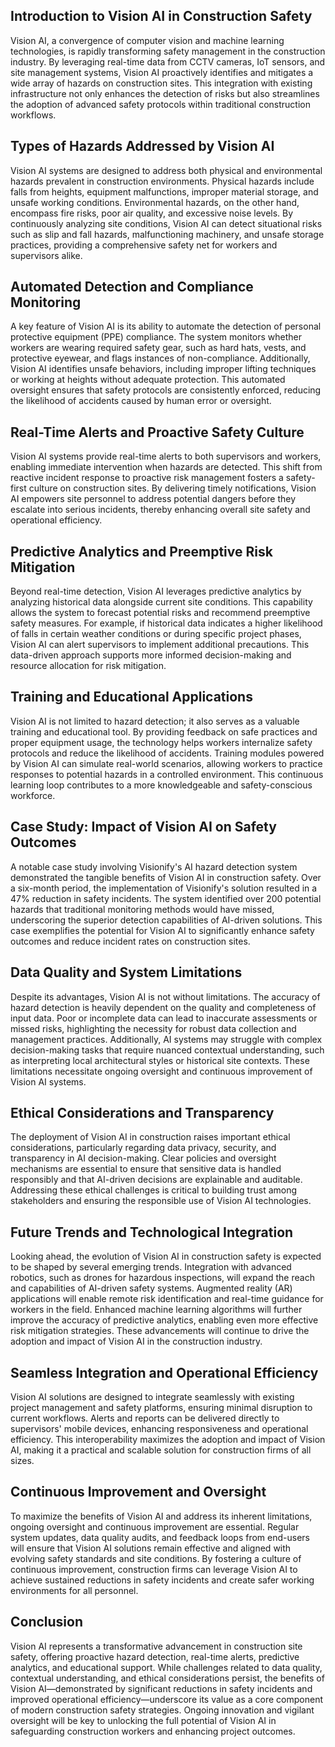 ## Introduction to Vision AI in Construction Safety
Vision AI, a convergence of computer vision and machine learning technologies, is rapidly transforming safety management in the construction industry. By leveraging real-time data from CCTV cameras, IoT sensors, and site management systems, Vision AI proactively identifies and mitigates a wide array of hazards on construction sites. This integration with existing infrastructure not only enhances the detection of risks but also streamlines the adoption of advanced safety protocols within traditional construction workflows.

## Types of Hazards Addressed by Vision AI
Vision AI systems are designed to address both physical and environmental hazards prevalent in construction environments. Physical hazards include falls from heights, equipment malfunctions, improper material storage, and unsafe working conditions. Environmental hazards, on the other hand, encompass fire risks, poor air quality, and excessive noise levels. By continuously analyzing site conditions, Vision AI can detect situational risks such as slip and fall hazards, malfunctioning machinery, and unsafe storage practices, providing a comprehensive safety net for workers and supervisors alike.

## Automated Detection and Compliance Monitoring
A key feature of Vision AI is its ability to automate the detection of personal protective equipment (PPE) compliance. The system monitors whether workers are wearing required safety gear, such as hard hats, vests, and protective eyewear, and flags instances of non-compliance. Additionally, Vision AI identifies unsafe behaviors, including improper lifting techniques or working at heights without adequate protection. This automated oversight ensures that safety protocols are consistently enforced, reducing the likelihood of accidents caused by human error or oversight.

## Real-Time Alerts and Proactive Safety Culture
Vision AI systems provide real-time alerts to both supervisors and workers, enabling immediate intervention when hazards are detected. This shift from reactive incident response to proactive risk management fosters a safety-first culture on construction sites. By delivering timely notifications, Vision AI empowers site personnel to address potential dangers before they escalate into serious incidents, thereby enhancing overall site safety and operational efficiency.

## Predictive Analytics and Preemptive Risk Mitigation
Beyond real-time detection, Vision AI leverages predictive analytics by analyzing historical data alongside current site conditions. This capability allows the system to forecast potential risks and recommend preemptive safety measures. For example, if historical data indicates a higher likelihood of falls in certain weather conditions or during specific project phases, Vision AI can alert supervisors to implement additional precautions. This data-driven approach supports more informed decision-making and resource allocation for risk mitigation.

## Training and Educational Applications
Vision AI is not limited to hazard detection; it also serves as a valuable training and educational tool. By providing feedback on safe practices and proper equipment usage, the technology helps workers internalize safety protocols and reduce the likelihood of accidents. Training modules powered by Vision AI can simulate real-world scenarios, allowing workers to practice responses to potential hazards in a controlled environment. This continuous learning loop contributes to a more knowledgeable and safety-conscious workforce.

## Case Study: Impact of Vision AI on Safety Outcomes
A notable case study involving Visionify's AI hazard detection system demonstrated the tangible benefits of Vision AI in construction safety. Over a six-month period, the implementation of Visionify's solution resulted in a 47% reduction in safety incidents. The system identified over 200 potential hazards that traditional monitoring methods would have missed, underscoring the superior detection capabilities of AI-driven solutions. This case exemplifies the potential for Vision AI to significantly enhance safety outcomes and reduce incident rates on construction sites.

## Data Quality and System Limitations
Despite its advantages, Vision AI is not without limitations. The accuracy of hazard detection is heavily dependent on the quality and completeness of input data. Poor or incomplete data can lead to inaccurate assessments or missed risks, highlighting the necessity for robust data collection and management practices. Additionally, AI systems may struggle with complex decision-making tasks that require nuanced contextual understanding, such as interpreting local architectural styles or historical site contexts. These limitations necessitate ongoing oversight and continuous improvement of Vision AI systems.

## Ethical Considerations and Transparency
The deployment of Vision AI in construction raises important ethical considerations, particularly regarding data privacy, security, and transparency in AI decision-making. Clear policies and oversight mechanisms are essential to ensure that sensitive data is handled responsibly and that AI-driven decisions are explainable and auditable. Addressing these ethical challenges is critical to building trust among stakeholders and ensuring the responsible use of Vision AI technologies.

## Future Trends and Technological Integration
Looking ahead, the evolution of Vision AI in construction safety is expected to be shaped by several emerging trends. Integration with advanced robotics, such as drones for hazardous inspections, will expand the reach and capabilities of AI-driven safety systems. Augmented reality (AR) applications will enable remote risk identification and real-time guidance for workers in the field. Enhanced machine learning algorithms will further improve the accuracy of predictive analytics, enabling even more effective risk mitigation strategies. These advancements will continue to drive the adoption and impact of Vision AI in the construction industry.

## Seamless Integration and Operational Efficiency
Vision AI solutions are designed to integrate seamlessly with existing project management and safety platforms, ensuring minimal disruption to current workflows. Alerts and reports can be delivered directly to supervisors' mobile devices, enhancing responsiveness and operational efficiency. This interoperability maximizes the adoption and impact of Vision AI, making it a practical and scalable solution for construction firms of all sizes.

## Continuous Improvement and Oversight
To maximize the benefits of Vision AI and address its inherent limitations, ongoing oversight and continuous improvement are essential. Regular system updates, data quality audits, and feedback loops from end-users will ensure that Vision AI solutions remain effective and aligned with evolving safety standards and site conditions. By fostering a culture of continuous improvement, construction firms can leverage Vision AI to achieve sustained reductions in safety incidents and create safer working environments for all personnel.

## Conclusion
Vision AI represents a transformative advancement in construction site safety, offering proactive hazard detection, real-time alerts, predictive analytics, and educational support. While challenges related to data quality, contextual understanding, and ethical considerations persist, the benefits of Vision AI—demonstrated by significant reductions in safety incidents and improved operational efficiency—underscore its value as a core component of modern construction safety strategies. Ongoing innovation and vigilant oversight will be key to unlocking the full potential of Vision AI in safeguarding construction workers and enhancing project outcomes.